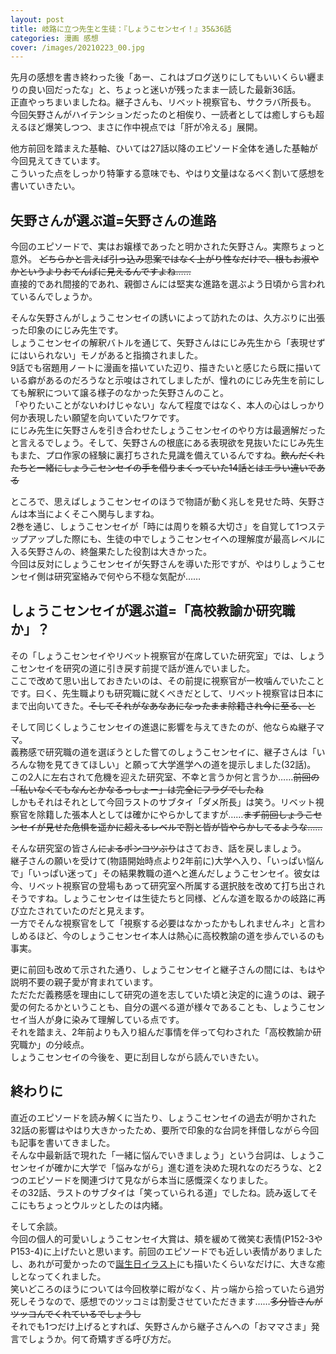 ```yaml
---
layout: post
title: 岐路に立つ先生と生徒：『しょうこセンセイ！』35&36話
categories: 漫画 感想
cover: /images/20210223_00.jpg
---
```


先月の感想を書き終わった後「あー、これはブログ送りにしてもいいくらい纒まりの良い回だったな」と、ちょっと迷いが残ったまま一読した最新36話。  
正直やっちまいましたね。継子さんも、リベット視察官も、サクラバ所長も。  
今回矢野さんがハイテンションだったのと相俟り、一読者としては癒しすらも超えるほど爆笑しつつ、まさに作中視点では「肝が冷える」展開。

他方前回を踏まえた基軸、ひいては27話以降のエピソード全体を通した基軸が今回見えてきています。  
こういった点をしっかり特筆する意味でも、やはり文量はなるべく割いて感想を書いていきたい。

## 矢野さんが選ぶ道=矢野さんの進路

今回のエピソードで、実はお嬢様であったと明かされた矢野さん。実際ちょっと意外。
~~どちらかと言えば引っ込み思案ではなく上がり性なだけで、根もお淑やかというよりおてんばに見えるんですよね……~~  
直接的であれ間接的であれ、親御さんには堅実な進路を選ぶよう日頃から言われているんでしょうか。

そんな矢野さんがしょうこセンセイの誘いによって訪れたのは、久方ぶりに出張った印象のにじみ先生です。  
しょうこセンセイの解釈バトルを通じて、矢野さんはにじみ先生から「表現せずにはいられない」モノがあると指摘されました。  
9話でも宿題用ノートに漫画を描いていた辺り、描きたいと感じたら既に描いている癖があるのだろうなと示唆はされてしましたが、憧れのにじみ先生を前にしても解釈について譲る様子のなかった矢野さんのこと。  
「やりたいことがないわけじゃない」なんて程度ではなく、本人の心はしっかり何か表現したい願望を向いていたワケです。  
にじみ先生に矢野さんを引き合わせたしょうこセンセイのやり方は最適解だったと言えるでしょう。そして、矢野さんの根底にある表現欲を見抜いたにじみ先生もまた、プロ作家の経験に裏打ちされた見識を備えているんですね。~~飲んだくれたちと一緒にしょうこセンセイの手を借りまくっていた14話とはエラい違いである~~

ところで、思えばしょうこセンセイのほうで物語が動く兆しを見せた時、矢野さんは本当によくそこへ関与しますね。  
2巻を通じ、しょうこセンセイが「時には周りを頼る大切さ」を自覚して1つステップアップした際にも、生徒の中でしょうこセンセイへの理解度が最高レベルに入る矢野さんの、終盤果たした役割は大きかった。  
今回は反対にしょうこセンセイが矢野さんを導いた形ですが、やはりしょうこセンセイ側は研究室絡みで何やら不穏な気配が……

## しょうこセンセイが選ぶ道=「高校教諭か研究職か」？

その「しょうこセンセイやリベット視察官が在席していた研究室」では、しょうこセンセイを研究の道に引き戻す前提で話が進んでいました。  
ここで改めて思い出しておきたいのは、その前提に視察官が一枚噛んでいたことです。曰く、先生職よりも研究職に就くべきだとして、リベット視察官は日本にまで出向いてきた。~~そしてそれがなあなあになったまま除籍され今に至る、と~~  

そして同じくしょうこセンセイの進退に影響を与えてきたのが、他ならぬ継子ママ。  
義務感で研究職の道を選ぼうとした嘗てのしょうこセンセイに、継子さんは「いろんな物を見てきてほしい」と願って大学進学への道を提示しました(32話)。
この2人に左右されて危機を迎えた研究室、不幸と言うか何と言うか……~~前回の「私いなくてもなんとかなるっしょー」は完全にフラグでしたね~~   
しかもそれはそれとして今回ラストのサブタイ「ダメ所長」は笑う。リベット視察官を除籍した張本人としては確かにやらかしてますが……~~まず前回しょうこセンセイが見せた危惧を遥かに超えるレベルで割と皆が皆やらかしてるような……~~

そんな研究室の皆さん~~によるポンコツぶり~~はさておき、話を戻しましょう。  
継子さんの願いを受けて(物語開始時点より2年前に)大学へ入り、「いっぱい悩んで」「いっぱい迷って」その結果教職の道へと進んだしょうこセンセイ。彼女は今、リベット視察官の登場もあって研究室へ所属する選択肢を改めて打ち出されそうですね。しょうこセンセイは生徒たちと同様、どんな道を取るかの岐路に再び立たされていたのだと見えます。  
一方でそんな視察官をして「視察する必要はなかったかもしれませんネ」と言わしめるほど、今のしょうこセンセイ本人は熱心に高校教諭の道を歩んでいるのも事実。

更に前回も改めて示された通り、しょうこセンセイと継子さんの間には、もはや説明不要の親子愛が育まれています。  
ただただ義務感を理由にして研究の道を志していた頃と決定的に違うのは、親子愛の何たるかということも、自分の選べる道が様々であることも、しょうこセンセイ当人が身に染みて理解している点です。  
それを踏まえ、2年前よりも入り組んだ事情を伴って匂わされた「高校教諭か研究職か」の分岐点。  
しょうこセンセイの今後を、更に刮目しながら読んでいきたい。

## 終わりに

直近のエピソードを読み解くに当たり、しょうこセンセイの過去が明かされた32話の影響はやはり大きかったため、要所で印象的な台詞を拝借しながら今回も記事を書いてきました。  
そんな中最新話で現れた「一緒に悩んでいきましょう」という台詞は、しょうこセンセイが確かに大学で「悩みながら」進む道を決めた現れなのだろうな、と2つのエピソードを関連づけて見ながら本当に感慨深くなりました。  
その32話、ラストのサブタイは「笑っていられる道」でしたね。読み返してそこにもちょっとウルッとしたのは内緒。

そして余談。  
今回の個人的可愛いしょうこセンセイ大賞は、頬を緩めて微笑む表情(P152-3やP153-4)に上げたいと思います。前回のエピソードでも近しい表情がありましたし、あれが可愛かったので[誕生日イラスト][Ref1]にも描いたくらいなだけに、大きな癒しとなってくれました。  
笑いどころのほうについては今回枚挙に暇がなく、片っ端から拾っていたら過労死しそうなので、感想でのツッコミは割愛させていただきます……~~多分皆さんがツッコんでくれているでしょうし~~  
それでも1つだけ上げるとすれば、矢野さんから継子さんへの「おママさま」発言でしょうか。何て奇矯すぎる呼び方だ。

[Ref1]: https://twitter.com/s6jrmany/status/1359518930641899528
